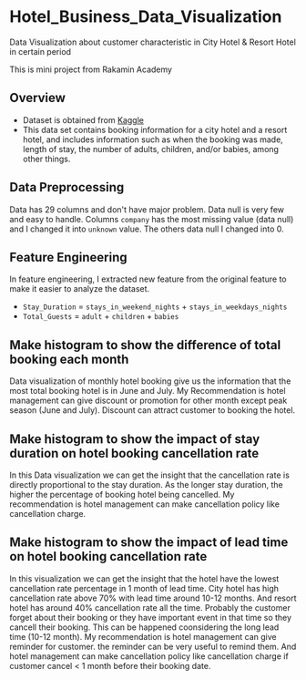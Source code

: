 # Hotel_Business_Data_Visualization
Data Visualization about customer characteristic in City Hotel &amp; Resort Hotel in certain period 

This is mini project from Rakamin Academy

## Overview

 - Dataset is obtained from [Kaggle](https://www.kaggle.com/datasets/jessemostipak/hotel-booking-demand) 
 - This data set contains booking information for a city hotel and a resort hotel, and includes information such as when the booking was made, length of stay, the number of adults, children, and/or babies, among other things.
 
## Data Preprocessing
Data has 29 columns and don't have major problem. Data null is very few and easy to handle. Columns `company` has the most missing value (data null) and I changed it into `unknown` value. The others data null I changed into 0.
 
## Feature Engineering
In feature engineering, I extracted new feature from the original feature to make it easier to analyze the dataset.
 
- `Stay_Duration` = `stays_in_weekend_nights` + `stays_in_weekdays_nights`
- `Total_Guests` = `adult` + `children` + `babies`

## Make histogram to show the difference of total booking each month
Data visualization of monthly hotel booking give us the information that the most total booking hotel is in June and July. My Recommendation is hotel management can give discount or promotion for other month except peak season (June and July). Discount can attract customer to booking the hotel.

## Make histogram to show the impact of stay duration on hotel booking cancellation rate
In this Data visualization we can get the insight that the cancellation rate is directly proportional to the stay duration. As the longer stay duration, the higher the percentage of booking hotel being cancelled. My recommendation is hotel management can make cancellation policy like cancellation charge. 

## Make histogram to show the impact of lead time on hotel booking cancellation rate
In this visualization we can get the insight that the hotel have the lowest cancellation rate percentage in 1 month of lead time. City hotel has high cancellation rate above 70% with lead time around 10-12 months. And resort hotel has around 40% cancellation rate all the time. Probably the customer forget about their booking or they have important event in that time so they cancell their booking. This can be happened coonsidering the long lead time (10-12 month). My recommendation is hotel management can give reminder for customer. the reminder can be very useful to remind them. And hotel management can make cancellation policy like cancellation charge if customer cancel < 1 month before their booking date. 
